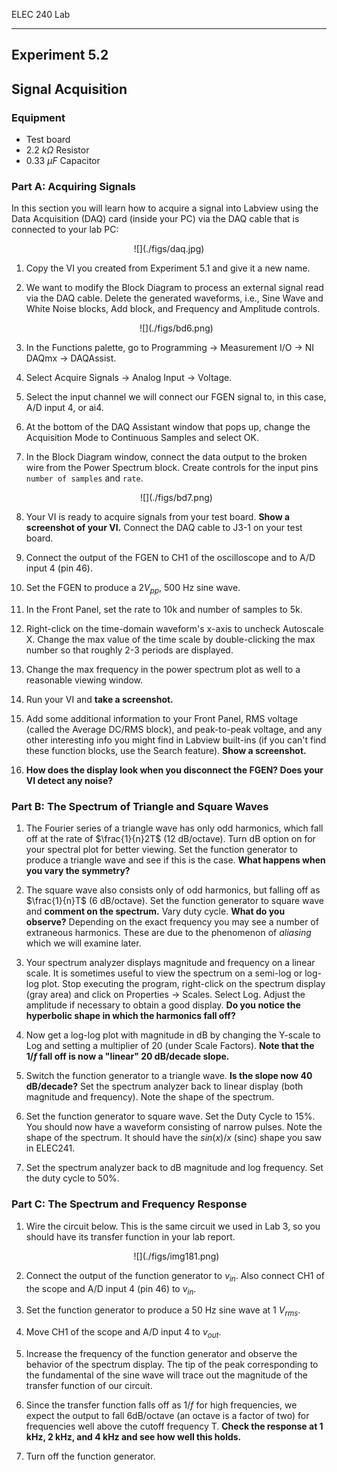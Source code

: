 ELEC 240 Lab

------------------------------------------------------------------------

Experiment 5.2
--------------

Signal Acquisition 
------------------

### 

### Equipment

* Test board
* 2.2 $k\Omega$ Resistor
* 0.33 $\mu F$ Capacitor


### Part A: Acquiring Signals

In this section you will learn how to acquire a signal into Labview using the
Data Acquisition (DAQ) card (inside your PC) via the DAQ cable that is
connected to your lab PC:

<center>
![](./figs/daq.jpg)
</center>

1. Copy the VI you created from Experiment 5.1 and give it a new name.

2.	We want to modify the Block Diagram to process an external signal read via
    the DAQ cable. Delete the generated waveforms, i.e., Sine Wave and White
    Noise blocks, Add block, and Frequency and Amplitude controls.

    <center>
    ![](./figs/bd6.png)
    </center>

3.	In the Functions palette, go to Programming $\rightarrow$ Measurement I/O
    $\rightarrow$ NI DAQmx $\rightarrow$ DAQAssist.

4.	Select Acquire Signals $\rightarrow$ Analog Input $\rightarrow$ Voltage.

5.	Select the input channel we will connect our FGEN signal to, in this case,
    A/D input 4, or ai4.

6.	At the bottom of the DAQ Assistant window that pops up, change the
    Acquisition Mode to Continuous Samples and select OK.

7.	In the Block Diagram window, connect the data output to the broken wire
    from the Power Spectrum block. Create controls for the input pins `number
    of samples` and `rate`.

    <center>
    ![](./figs/bd7.png)
    </center>

8.	Your VI is ready to acquire signals from your test board. **Show a
    screenshot of your VI.** Connect the DAQ cable to J3-1 on your test board.

9.	Connect the output of the FGEN to CH1 of the oscilloscope and to A/D input
    4 (pin 46).

10. Set the FGEN to produce a $2 V_{ pp }$, 500 Hz sine wave.

11. In the Front Panel, set the rate to 10k and number of samples to 5k. 

12. Right-click on the time-domain waveform's x-axis to uncheck Autoscale X.
    Change the max value of the time scale by double-clicking the max number so
    that roughly 2-3 periods are displayed.

13. Change the max frequency in the power spectrum plot as well to a reasonable
    viewing window.

14. Run your VI and **take a screenshot.**

15. Add some additional information to your Front Panel, RMS voltage (called
    the Average DC/RMS block), and peak-to-peak voltage, and any other
    interesting info you might find in Labview built-ins (if you can't find
    these function blocks, use the Search feature). **Show a screenshot.**

16. **How does the display look when you disconnect the FGEN? Does your VI
    detect any noise?**

### Part B: The Spectrum of Triangle and Square Waves
1.	The Fourier series of a triangle wave has only odd harmonics, which fall
    off at the rate of $\frac{1}{n}2T$ (12 dB/octave). Turn dB option on for your
    spectral plot for better viewing. Set the function generator to produce a
    triangle wave and see if this is the case. **What happens when you vary the
    symmetry?**

2.	The square wave also consists only of odd harmonics, but falling off as
    $\frac{1}{n}T$ (6 dB/octave). Set the function generator to square wave and
    **comment on the spectrum.** Vary duty cycle. **What do you observe?**
    Depending on the exact frequency you may see a number of extraneous
    harmonics. These are due to the phenomenon of *aliasing* which we will
    examine later.

3.	Your spectrum analyzer displays magnitude and frequency on a linear scale.
    It is sometimes useful to view the spectrum on a semi-log or log-log plot.
    Stop executing the program, right-click on the spectrum display (gray area)
    and click on Properties $\rightarrow$ Scales. Select Log. Adjust the
    amplitude if necessary to obtain a good display. **Do you notice the
    hyperbolic shape in which the harmonics fall off?**

4.	Now get a log-log plot with magnitude in dB by changing the Y-scale to Log
    and setting a multiplier of 20 (under Scale Factors). **Note that the $1/f$
    fall off is now a "linear" 20 dB/decade slope.**

5.  Switch the function generator to a triangle wave. **Is the slope now 40
    dB/decade?** Set the spectrum analyzer back to linear display (both 
    magnitude and frequency). Note the shape of the spectrum.

6.	Set the function generator to square wave. Set the Duty Cycle to 15%. You
    should now have a waveform consisting of narrow pulses. Note the shape of
    the spectrum. It should have the $sin(x)/x$ (sinc) shape you saw in
    ELEC241.

7.	Set the spectrum analyzer back to dB magnitude and log frequency. Set the
    duty cycle to 50%.

### Part C: The Spectrum and Frequency Response

1.	Wire the circuit below. This is the same circuit we used in Lab 3, so you
    should have its transfer function in your lab report.

    <center>
    ![](./figs/img181.png)
    </center>

2. Connect the output of the function generator to $v_{in}$. Also connect
   CH1 of the scope and A/D input 4 (pin 46) to $v_{in}$.

3.	Set the function generator to produce a 50 Hz sine wave at 1 $V_{rms}$.

4.	Move CH1 of the scope and A/D input 4 to $v_{out}$.

5.	Increase the frequency of the function generator and observe the behavior
    of the spectrum display. The tip of the peak corresponding to the
    fundamental of the sine wave will trace out the magnitude of the transfer
    function of our circuit.

6. Since the transfer function falls off as $1/f$ for high frequencies, we
   expect the output to fall 6dB/octave (an octave is a factor of two) for
   frequencies well above the cutoff frequency T. **Check the response at 1
   kHz, 2 kHz, and 4 kHz and see how well this holds.**

7. Turn off the function generator.
